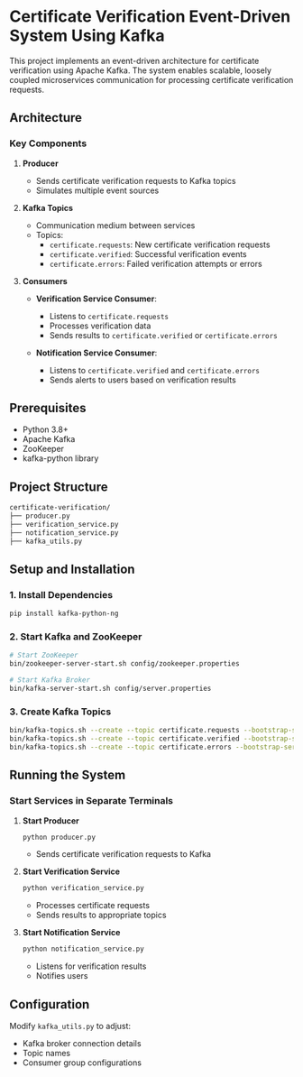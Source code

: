 # Certificate Verification Event-Driven System Using Kafka

This project implements an event-driven architecture for certificate verification using Apache Kafka. The system enables scalable, loosely coupled microservices communication for processing certificate verification requests.

## Architecture

### Key Components

1. **Producer**
   - Sends certificate verification requests to Kafka topics
   - Simulates multiple event sources

2. **Kafka Topics**
   - Communication medium between services
   - Topics:
     - `certificate.requests`: New certificate verification requests
     - `certificate.verified`: Successful verification events
     - `certificate.errors`: Failed verification attempts or errors

3. **Consumers**
   - **Verification Service Consumer**: 
     - Listens to `certificate.requests`
     - Processes verification data
     - Sends results to `certificate.verified` or `certificate.errors`
   
   - **Notification Service Consumer**:
     - Listens to `certificate.verified` and `certificate.errors`
     - Sends alerts to users based on verification results

## Prerequisites

- Python 3.8+
- Apache Kafka
- ZooKeeper
- kafka-python library

## Project Structure

```bash
certificate-verification/
├── producer.py
├── verification_service.py      
├── notification_service.py   
├── kafka_utils.py       
```

## Setup and Installation

### 1. Install Dependencies

```bash
pip install kafka-python-ng
```

### 2. Start Kafka and ZooKeeper

```bash
# Start ZooKeeper
bin/zookeeper-server-start.sh config/zookeeper.properties

# Start Kafka Broker
bin/kafka-server-start.sh config/server.properties
```

### 3. Create Kafka Topics

```bash
bin/kafka-topics.sh --create --topic certificate.requests --bootstrap-server localhost:9092
bin/kafka-topics.sh --create --topic certificate.verified --bootstrap-server localhost:9092
bin/kafka-topics.sh --create --topic certificate.errors --bootstrap-server localhost:9092
```

## Running the System

### Start Services in Separate Terminals

1. **Start Producer**
   ```bash
   python producer.py
   ```
   - Sends certificate verification requests to Kafka

2. **Start Verification Service**
   ```bash
   python verification_service.py
   ```
   - Processes certificate requests
   - Sends results to appropriate topics

3. **Start Notification Service**
   ```bash
   python notification_service.py
   ```
   - Listens for verification results
   - Notifies users

## Configuration

Modify `kafka_utils.py` to adjust:
- Kafka broker connection details
- Topic names
- Consumer group configurations
